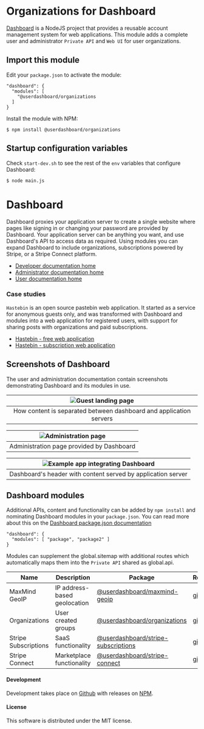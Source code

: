 # Organizations for Dashboard

[Dashboard](https://github.com/userdashboard/dashboard) is a NodeJS project that provides a reusable account management system for web applications.  This module adds a complete user and administrator `Private API` and `Web UI` for user organizations.

## Import this module

Edit your `package.json` to activate the module:

    "dashboard": {
      "modules": [
        "@userdashboard/organizations
      ]
    }

Install the module with NPM:

    $ npm install @userdashboard/organizations

## Startup configuration variables

Check `start-dev.sh` to see the rest of the `env` variables that configure Dashboard:

    $ node main.js

# Dashboard

Dashboard proxies your application server to create a single website where pages like signing in or changing your password are provided by Dashboard.  Your application server can be anything you want, and use Dashboard's API to access data as required.  Using modules you can expand Dashboard to include organizations, subscriptions powered by Stripe, or a Stripe Connect platform.

- [Developer documentation home](https://userdashboard.github.io/home)
- [Administrator documentation home](https://userdashboard.github.io/administrators/home)
- [User documentation home](https://userdashboard.github.io/users/home)

### Case studies 

`Hastebin` is an open source pastebin web application.  It started as a service for anonymous guests only, and was transformed with Dashboard and modules into a web application for registered users, with support for sharing posts with organizations and paid subscriptions.

- [Hastebin - free web application](https://userdashboard.github.io/integrations/converting-hastebin-free-saas.html)
- [Hastebin - subscription web application](https://userdashboard.github.io/integrations/converting-hastebin-subscription-saas.html)

## Screenshots of Dashboard

The user and administration documentation contain screenshots demonstrating Dashboard and its modules in use. 

| ![Guest landing page](https://userdashboard.github.io/outline.png?raw=true) | 
|:---------------------------------------------------------------------------------------------------------------:|
| How content is separated between dashboard and application servers |

| ![Administration page](https://userdashboard.github.io/integrations/convert-hastebin-subscription-saas/12-owner-views-customers-subscriptions.png?raw=true) |
|:---------------------------------------------------------------------------------------------------------------:|
| Administration page provided by Dashboard |

| ![Example app integrating Dashboard ](https://userdashboard.github.io/integrations/convert-hastebin-subscription-saas/9-second-customer-creating-post-shared-with-organization.png?raw=true) |
|:---------------------------------------------------------------------------------------------------------------:|
| Dashboard's header with content served by application server |

## Dashboard modules

Additional APIs, content and functionality can be added by `npm install` and nominating Dashboard modules in your `package.json`.  You can read more about this on the [Dashboard package.json documentation](https://userdashboard.github.io/dashboard-package-json.html)

    "dashboard": {
      "modules": [ "package", "package2" ]
    }

Modules can supplement the global.sitemap with additional routes which automatically maps them into the `Private API` shared as global.api.

| Name | Description | Package   | Repository |
|------|-------------|-----------|------------|
| MaxMind GeoIP | IP address-based geolocation | [@userdashboard/maxmind-geoip](https://npmjs.com/package/userdashboard/maxmind-geoip)| [github](https://github.com/userdashboard/maxmind-geoip) |
| Organizations | User created groups | [@userdashboard/organizations](https://npmjs.com/package/userdashboard/organizations) | [github](https://github.com/userdashboard/organizations) |
| Stripe Subscriptions | SaaS functionality | [@userdashboard/stripe-subscriptions](https://npmjs.com/package/userdashboard/stripe-subscriptions) | [github](https://github.com/userdashboard/stripe-subscriptions) |
| Stripe Connect | Marketplace functionality | [@userdashboard/stripe-connect](https://npmjs.com/package/userdashboard/stripe-connect) | [github](https://github.com/userdashboard/stripe-connect)

#### Development

Development takes place on [Github](https://github.com/userdashboard/organizations) with releases on [NPM](https://www.npmjs.com/package/@userdashboard/organizations).

#### License

This software is distributed under the MIT license.
